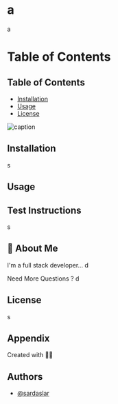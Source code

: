 

  

# a 

a


# Table of Contents

## Table of Contents
* [Installation](#installation)
* [Usage](#usage)
* [License](#license)


![caption](https://ibb.co/b7T63JN)
## Installation

s


## Usage



## Test Instructions
s

## 🚀 About Me
I'm a full stack developer...  d

Need More Questions ? 
d


## License

s

## Appendix

Created with 🧘🏾

## Authors

- [@sardaslar](https://www.github.com/sardaslar)


